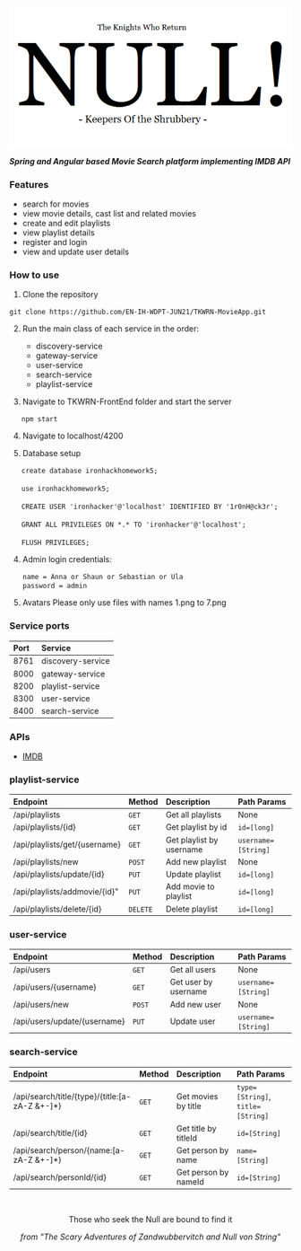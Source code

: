 <p align="center">
   <img src="https://github.com/EN-IH-WDPT-JUN21/TKWRN-MovieApp/blob/main/nullLogo.png?raw=true">
</p>

<i><b>Spring and Angular based Movie Search platform implementing IMDB API </b></i>

### Features 
- search for movies
- view movie details, cast list and related movies
- create and edit playlists
- view playlist details
- register and login 
- view and update user details

### How to use

1. Clone the repository
```
git clone https://github.com/EN-IH-WDPT-JUN21/TKWRN-MovieApp.git
```
2. Run the main class of each service in the order:
    - discovery-service
    - gateway-service
    - user-service
    - search-service
    - playlist-service
    

3. Navigate to TKWRN-FrontEnd folder and start the server 

```
   npm start 
```

4. Navigate to localhost/4200


5. Database setup
```
   create database ironhackhomework5;
   
   use ironhackhomework5;
   
   CREATE USER 'ironhacker'@'localhost' IDENTIFIED BY '1r0nH@ck3r';
   
   GRANT ALL PRIVILEGES ON *.* TO 'ironhacker'@'localhost';
   
   FLUSH PRIVILEGES;
```


4. Admin login credentials:

   
   ```
   name = Anna or Shaun or Sebastian or Ula
   password = admin
   ```
   
5. Avatars
   Please only use files with names 1.png to 7.png


### Service ports
| Port | Service
| :--- | :--- 
| 8761 | discovery-service
| 8000 | gateway-service
| 8200 | playlist-service
| 8300 | user-service
| 8400 | search-service

### APIs

- [IMDB](https://imdb-api.com/api)

### playlist-service

| Endpoint | Method | Description | Path Params
| :--- | :--- | :--- | :--- 
| /api/playlists| `GET` | Get all playlists | None
| /api/playlists/{id} | `GET` | Get playlist by id | `id=[long]`
| /api/playlists/get/{username} | `GET` | Get playlist by username | `username=[String]`
| /api/playlists/new | `POST` | Add new playlist | None
| /api/playlists/update/{id} | `PUT` | Update playlist | `id=[long]`
| /api/playlists/addmovie/{id}" | `PUT` | Add movie to playlist | `id=[long]`
| /api/playlists/delete/{id} | `DELETE` | Delete playlist| `id=[long]`

### user-service

| Endpoint | Method | Description | Path Params
| :--- | :--- | :--- | :--- 
| /api/users | `GET` | Get all users | None
| /api/users/{username} | `GET` | Get user by username| `username=[String]`
| /api/users/new | `POST` | Add new user | None
| /api/users/update/{username} | `PUT` | Update user | `username=[String]`

### search-service 

| Endpoint | Method | Description | Path Params
| :--- | :--- | :--- | :--- 
| /api/search/title/{type}/{title:[a-zA-Z &+-]*} | `GET` | Get movies by title | `type=[String]`, `title=[String]`
| /api/search/title/{id} | `GET` | Get title by titleId | `id=[String]`
| /api/search/person/{name:[a-zA-Z &+-]*} | `GET` | Get person by name | `name=[String]`
| /api/search/personId/{id} | `GET` | Get person by nameId | `id=[String]`


<br/>

<p align="center">Those who seek the Null are bound to find it</p>
<p align="center"><i>from "The Scary Adventures of Zandwubbervitch and Null von String"</i></p>




